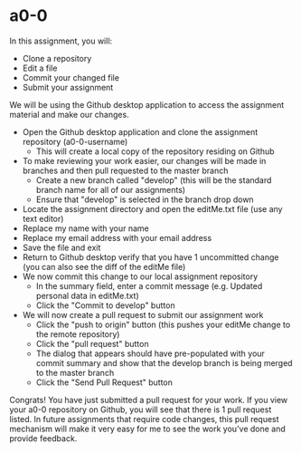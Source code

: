# a0-0

In this assignment, you will:
* Clone a repository
* Edit a file
* Commit your changed file
* Submit your assignment

We will be using the Github desktop application to access the assignment material and make our changes.

* Open the Github desktop application and clone the assignment repository (a0-0-username)
  * This will create a local copy of the repository residing on Github
* To make reviewing your work easier, our changes will be made in branches and then pull requested to the master branch
  * Create a new branch called "develop" (this will be the standard branch name for all of our assignments)
  * Ensure that "develop" is selected in the branch drop down
* Locate the assignment directory and open the editMe.txt file (use any text editor)
* Replace my name with your name
* Replace my email address with your email address
* Save the file and exit
* Return to Github desktop verify that you have 1 uncommitted change (you can also see the diff of the editMe file)
* We now commit this change to our local assignment repository
  * In the summary field, enter a commit message (e.g. Updated personal data in editMe.txt)
  * Click the "Commit to develop" button
* We will now create a pull request to submit our assignment work
  * Click the "push to origin" button (this pushes your editMe change to the remote repository)
  * Click the "pull request" button
  * The dialog that appears should have pre-populated with your commit summary and show that the develop branch is being merged to the master branch
  * Click the "Send Pull Request" button

Congrats!  You have just submitted a pull request for your work.  If you view your a0-0 repository on Github, you will see that there is 1 pull request listed.  In future assignments that require code changes, this pull request mechanism will make it very easy for me to see the work you've done and provide feedback.
